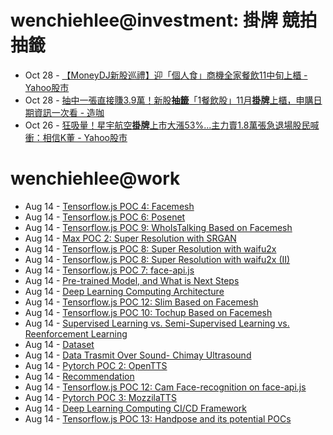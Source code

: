 # wenchiehlee@investment: 掛牌 競拍 抽籤 

<!-- rss start -->
- Oct 28 - [【MoneyDJ新股巡禮】迎「個人食」商機全家餐飲11中旬上櫃 - Yahoo股市](https://www.google.com/url?rct=j&sa=t&url=https://tw.stock.yahoo.com/video/moneydj%25E6%2596%25B0%25E8%2582%25A1%25E5%25B7%25A1%25E7%25A6%25AE-%25E8%25BF%258E-%25E5%2580%258B%25E4%25BA%25BA%25E9%25A3%259F-%25E5%2595%2586%25E6%25A9%259F-%25E5%2585%25A8%25E5%25AE%25B6%25E9%25A4%2590%25E9%25A3%25B211%25E4%25B8%25AD%25E6%2597%25AC%25E4%25B8%258A%25E6%25AB%2583-062310897.html&ct=ga&cd=CAIyIGMyMDFhNDU4NzAzY2ViODg6Y29tLnR3OnpoLVRXOlRX&usg=AOvVaw1XRssRj64GrV61x4lPhXwK)
- Oct 28 - [抽中一張直接賺3.9萬！新股<b>抽籤</b>「1餐飲股」11月<b>掛牌</b>上櫃，申購日期資訊一次看 - 造咖](https://www.google.com/url?rct=j&sa=t&url=https://cava.tw/topic/news/253846&ct=ga&cd=CAIyIDAyOWU0YTc5M2ViOGJkZDQ6Y29tLnR3OnpoLVRXOlRX&usg=AOvVaw322gbjKfS1R8heh8MW3X7C)
- Oct 26 - [狂吸量！星宇航空<b>掛牌</b>上市大漲53%...主力賣1.8萬張急退場股民喊衝：相信K董 - Yahoo股市](https://www.google.com/url?rct=j&sa=t&url=https://tw.stock.yahoo.com/news/%25E7%258B%2582%25E5%2590%25B8%25E9%2587%258F-%25E6%2598%259F%25E5%25AE%2587%25E8%2588%25AA%25E7%25A9%25BA%25E6%258E%259B%25E7%2589%258C%25E4%25B8%258A%25E5%25B8%2582%25E5%25A4%25A7%25E6%25BC%25B253-%25E4%25B8%25BB%25E5%258A%259B%25E8%25B3%25A31-8%25E8%2590%25AC%25E5%25BC%25B5%25E6%2580%25A5%25E9%2580%2580%25E5%25A0%25B4-%25E8%2582%25A1%25E6%25B0%2591%25E5%2596%258A%25E8%25A1%259D-143000390.html&ct=ga&cd=CAIyIGMyMDFhNDU4NzAzY2ViODg6Y29tLnR3OnpoLVRXOlRX&usg=AOvVaw3JGfOjMWTeTXmTi08CvUdd)
<!-- rss end -->

# wenchiehlee@work
<!-- _feed1_ start -->
- Aug 14 - [Tensorflow.js POC 4: Facemesh](https://wenchiehlee.github.io/mkdocs/blog/2020/06/tensorflowjs-poc-4-facemesh/)
- Aug 14 - [Tensorflow.js POC 6: Posenet](https://wenchiehlee.github.io/mkdocs/blog/2020/06/tensorflowjs-poc-6-posenet/)
- Aug 14 - [Tensorflow.js POC 9: WhoIsTalking Based on Facemesh](https://wenchiehlee.github.io/mkdocs/blog/2020/06/tensorflowjs-poc-9-whoistalking-based-on-facemesh/)
- Aug 14 - [Max POC 2: Super Resolution with SRGAN](https://wenchiehlee.github.io/mkdocs/blog/2020/06/max-poc-2-super-resolution-with-srgan/)
- Aug 14 - [Tensorflow.js POC 8: Super Resolution with waifu2x](https://wenchiehlee.github.io/mkdocs/blog/2020/06/tensorflowjs-poc-8-super-resolution-with-waifu2x/)
- Aug 14 - [Tensorflow.js POC 8: Super Resolution with waifu2x (II)](https://wenchiehlee.github.io/mkdocs/blog/2020/06/tensorflowjs-poc-8-super-resolution-with-waifu2x-ii/)
- Aug 14 - [Tensorflow.js POC 7: face-api.js](https://wenchiehlee.github.io/mkdocs/blog/2020/06/tensorflowjs-poc-7-face-apijs/)
- Aug 14 - [Pre-trained Model, and What is Next Steps](https://wenchiehlee.github.io/mkdocs/blog/2020/07/pre-trained-model-and-what-is-next-steps/)
- Aug 14 - [Deep Learning Computing Architecture](https://wenchiehlee.github.io/mkdocs/blog/2020/07/deep-learning-computing-architecture/)
- Aug 14 - [Tensorflow.js POC 12: Slim Based on Facemesh](https://wenchiehlee.github.io/mkdocs/blog/2020/07/tensorflowjs-poc-12-slim-based-on-facemesh/)
- Aug 14 - [Tensorflow.js POC 10: Tochup Based on Facemesh](https://wenchiehlee.github.io/mkdocs/blog/2020/07/tensorflowjs-poc-10-tochup-based-on-facemesh/)
- Aug 14 - [Supervised Learning vs. Semi-Supervised Learning vs. Reenforcement Learning](https://wenchiehlee.github.io/mkdocs/blog/2020/07/supervised-learning-vs-semi-supervised-learning-vs-reenforcement-learning/)
- Aug 14 - [Dataset](https://wenchiehlee.github.io/mkdocs/blog/2020/07/dataset/)
- Aug 14 - [Data Trasmit Over Sound- Chimay Ultrasound](https://wenchiehlee.github.io/mkdocs/blog/2020/07/data-trasmit-over-sound--chimay-ultrasound/)
- Aug 14 - [Pytorch POC 2: OpenTTS](https://wenchiehlee.github.io/mkdocs/blog/2020/08/pytorch-poc-2-opentts/)
- Aug 14 - [Recommendation](https://wenchiehlee.github.io/mkdocs/blog/2020/08/recommendation/)
- Aug 14 - [Tensorflow.js POC 12: Cam Face-recognition on face-api.js](https://wenchiehlee.github.io/mkdocs/blog/2020/06/tensorflowjs-poc-12-cam-face-recognition-on-face-apijs/)
- Aug 14 - [Pytorch POC 3: MozzilaTTS](https://wenchiehlee.github.io/mkdocs/blog/2020/08/pytorch-poc-3-mozzilatts/)
- Aug 14 - [Deep Learning Computing CI/CD Framework](https://wenchiehlee.github.io/mkdocs/blog/2020/08/deep-learning-computing-cicd-framework/)
- Aug 14 - [Tensorflow.js POC 13: Handpose and its potential POCs](https://wenchiehlee.github.io/mkdocs/blog/2020/08/tensorflowjs-poc-13-handpose-and-its-potential-pocs/)
<!-- _feed1_ end -->
